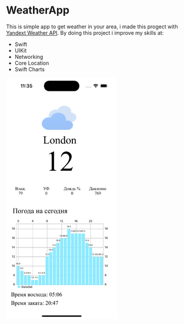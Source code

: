 # WeatherApp

 This is simple app to get weather in your area, i made this progect with [Yandext Weather API](https://yandex.com/dev/weather/). 
By doing this project i improve my skills at: 
- Swift 
- UIKit
- Networking
- Core Location 
- Swift Charts
 
 <img src="Images/screen.png"  width="60%" height="30%">
